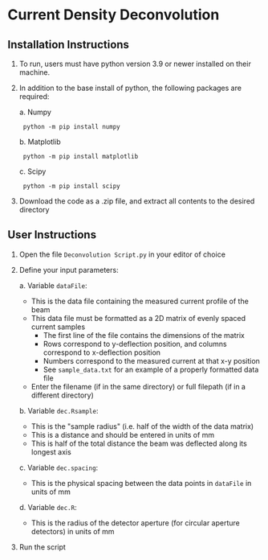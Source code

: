 # Current Density Deconvolution

Installation Instructions
--------------------
1. To run, users must have python version 3.9 or newer installed on their machine.

2. In addition to the base install of python, the following packages are required:

	a. Numpy
	
		python -m pip install numpy

	b. Matplotlib
	
		python -m pip install matplotlib

	c. Scipy
	
		python -m pip install scipy
	
3. Download the code as a .zip file, and extract all contents to the desired directory


User Instructions
--------------------
1. Open the file `Deconvolution Script.py` in your editor of choice

2. Define your input parameters:

      a. Variable `dataFile`: 
      * This is the data file containing the measured current profile of the beam
      * This data file must be formatted as a 2D matrix of evenly spaced current samples
          * The first line of the file contains the dimensions of the matrix
          * Rows correspond to y-deflection position, and columns correspond to x-deflection position
          * Numbers correspond to the measured current at that x-y position
          * See `sample_data.txt` for an example of a properly formatted data file
      * Enter the filename (if in the same directory) or full filepath (if in a different directory)
      
      b. Variable `dec.Rsample`:
      * This is the "sample radius" (i.e. half of the width of the data matrix)
      * This is a distance and should be entered in units of mm
      * This is half of the total distance the beam was deflected along its longest axis
      
      c. Variable `dec.spacing`:
      * This is the physical spacing between the data points in `dataFile` in units of mm
      
      d. Variable `dec.R`:
      * This is the radius of the detector aperture (for circular aperture detectors) in units of mm
      
3. Run the script
